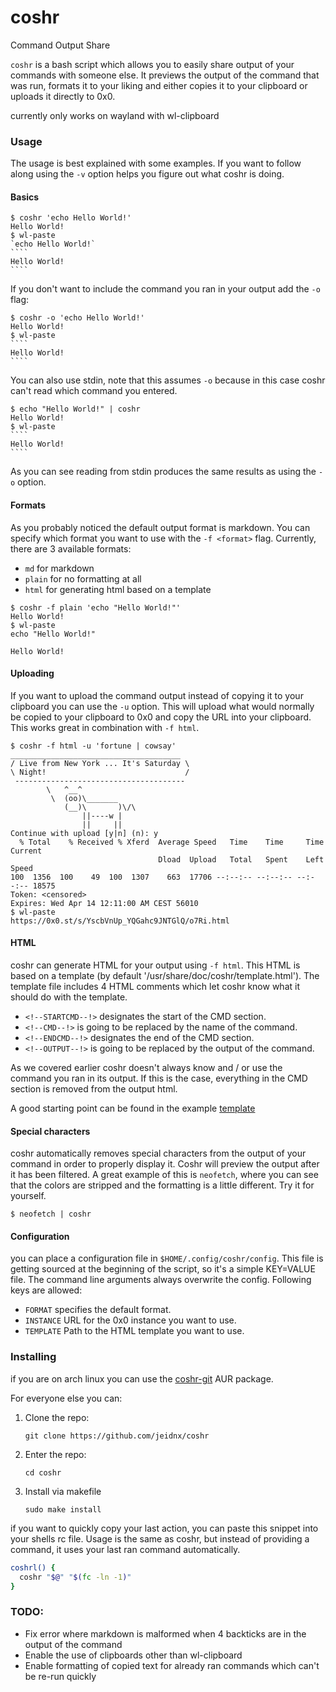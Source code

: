 # coshr

Command Output Share

`coshr` is a bash script which allows you to easily share output of your
commands with someone else. It previews the output of the command that
was run, formats it to your liking and either copies it to your clipboard
or uploads it directly to 0x0.

currently only works on wayland with wl-clipboard

### Usage

The usage is best explained with some examples. If you want to follow
along using the `-v` option helps you figure out what coshr is doing.

#### Basics

`````
$ coshr 'echo Hello World!'
Hello World!
$ wl-paste
`echo Hello World!`
````
Hello World!
````
`````


If you don't want to include the command you ran in your output add the `-o` flag:
`````
$ coshr -o 'echo Hello World!'
Hello World!
$ wl-paste
````
Hello World!
````
`````

You can also use stdin, note that this assumes `-o` because in this case
coshr can't read which command you entered.

``````
$ echo "Hello World!" | coshr
Hello World!
$ wl-paste
````
Hello World!
````
``````

As you can see reading from stdin produces the same results as using
the `-o` option.

#### Formats

As you probably noticed the default output format is markdown. You can
specify which format you want to use with the `-f <format>` flag.
Currently, there are 3 available formats:

 - `md` for markdown
 - `plain` for no formatting at all
 - `html` for generating html based on a template

```
$ coshr -f plain 'echo "Hello World!"'
Hello World!
$ wl-paste
echo "Hello World!"

Hello World!
```

#### Uploading

If you want to upload the command output instead of copying it to your
clipboard you can use the `-u` option. This will upload what would
normally be copied to your clipboard to 0x0 and copy the URL into your
clipboard. This works great in combination with `-f html`.

```
$ coshr -f html -u 'fortune | cowsay'
______________________________________ 
/ Live from New York ... It's Saturday \
\ Night!                               /
 -------------------------------------- 
        \   ^__^
         \  (oo)\_______
            (__)\       )\/\
                ||----w |
                ||     ||
Continue with upload [y|n] (n): y
  % Total    % Received % Xferd  Average Speed   Time    Time     Time  Current
                                 Dload  Upload   Total   Spent    Left  Speed
100  1356  100    49  100  1307    663  17706 --:--:-- --:--:-- --:--:-- 18575
Token: <censored>
Expires: Wed Apr 14 12:11:00 AM CEST 56010
$ wl-paste
https://0x0.st/s/YscbVnUp_YQGahc9JNTGlQ/o7Ri.html
```

#### HTML

coshr can generate HTML for your output using `-f html`. This HTML is
based on a template (by default '/usr/share/doc/coshr/template.html').
The template file includes 4 HTML comments which let coshr know what it
should do with the template.

 - `<!--STARTCMD--!>` designates the start of the CMD section.
 - `<!--CMD--!>` is going to be replaced by the name of the command.
 - `<!--ENDCMD--!>` designates the end of the CMD section.
 - `<!--OUTPUT--!>` is going to be replaced by the output of the command.

As we covered earlier coshr doesn't always know and / or use the command
you ran in its output. If this is the case, everything in the CMD
section is removed from the output html.

A good starting point can be found in the example [template](./template.html)

#### Special characters

coshr automatically removes special characters from the output of your
command in order to properly display it. Coshr will preview the output
after it has been filtered. A great example of this is `neofetch`, where
you can see that the colors are stripped and the formatting is a little
different. Try it for yourself.

```
$ neofetch | coshr
```

#### Configuration

you can place a configuration file in `$HOME/.config/coshr/config`. This
file is getting sourced at the beginning of the script, so it's a simple
KEY=VALUE file. The command line arguments always overwrite the config.
Following keys are allowed:

 - `FORMAT` specifies the default format.
 - `INSTANCE` URL for the 0x0 instance you want to use.
 - `TEMPLATE` Path to the HTML template you want to use.

### Installing

if you are on arch linux you can use the
[coshr-git](https://aur.archlinux.org/packages/coshr-git) AUR package.

For everyone else you can:

 1. Clone the repo:
    ```
    git clone https://github.com/jeidnx/coshr
    ```
 2. Enter the repo:
    ```
    cd coshr
    ```
 3. Install via makefile
    ```
    sudo make install
    ```

if you want to quickly copy your last action, you can paste this snippet
into your shells rc file. Usage is the same as coshr, but instead of
providing a command, it uses your last ran command automatically.
```sh
coshrl() {
  coshr "$@" "$(fc -ln -1)"
}
```

### TODO:
 - Fix error where markdown is malformed when 4 backticks are in the
output of the command
 - Enable the use of clipboards other than wl-clipboard
 - Enable formatting of copied text for already ran commands which can't
 be re-run quickly